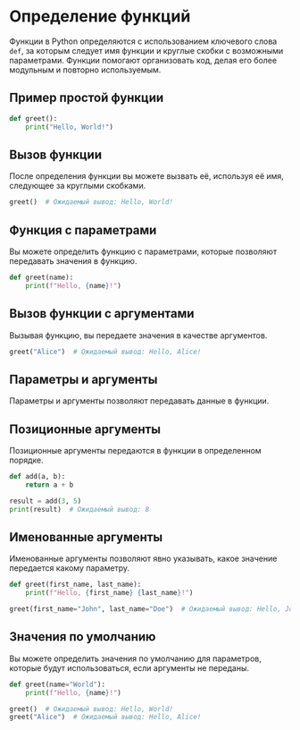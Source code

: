 # Определение функций

Функции в Python определяются с использованием ключевого слова `def`, за которым следует имя функции и круглые скобки с возможными параметрами.
Функции помогают организовать код, делая его более модульным и повторно используемым.

## Пример простой функции

```python
def greet():
    print("Hello, World!")
```

## Вызов функции

После определения функции вы можете вызвать её, используя её имя, следующее за круглыми скобками.

```python
greet()  # Ожидаемый вывод: Hello, World!
```

## Функция с параметрами

Вы можете определить функцию с параметрами, которые позволяют передавать значения в функцию.

```python
def greet(name):
    print(f"Hello, {name}!")
```

## Вызов функции с аргументами

Вызывая функцию, вы передаете значения в качестве аргументов.

```python
greet("Alice")  # Ожидаемый вывод: Hello, Alice!
```

## Параметры и аргументы

Параметры и аргументы позволяют передавать данные в функции.

## Позиционные аргументы

Позиционные аргументы передаются в функции в определенном порядке.

```python
def add(a, b):
    return a + b

result = add(3, 5)
print(result)  # Ожидаемый вывод: 8
```

## Именованные аргументы

Именованные аргументы позволяют явно указывать, какое значение передается какому параметру.

```python
def greet(first_name, last_name):
    print(f"Hello, {first_name} {last_name}!")

greet(first_name="John", last_name="Doe")  # Ожидаемый вывод: Hello, John Doe!
```

## Значения по умолчанию

Вы можете определить значения по умолчанию для параметров, которые будут использоваться, если аргументы не переданы.

```python
def greet(name="World"):
    print(f"Hello, {name}!")

greet()  # Ожидаемый вывод: Hello, World!
greet("Alice")  # Ожидаемый вывод: Hello, Alice!
```